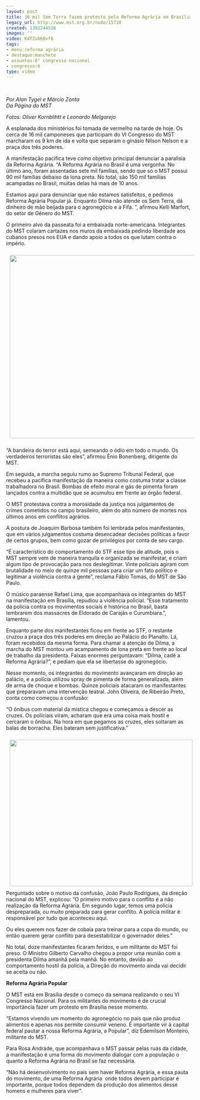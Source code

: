```yaml
---
layout: post
title: 16 mil Sem Terra fazem protesto pela Reforma Agrária em Brasília
legacy_url: http://www.mst.org.br/node/15710
created: 1392244516
images: ''
video: KdfZuh60xf8
tags:
- menu:reforma agrária
- destaque:manchete
- assuntos:6° congresso nacional
- congresso:6
type: video
---
```

<p>&nbsp;</p><p style="text-align: center;"><object style="width: 600px; height: 500px;" data="http://www.youtube.com/v/KdfZuh60xf8&amp;feature" type="application/x-shockwave-flash" height="500" width="600"><param name="data" value="http://www.youtube.com/v/KdfZuh60xf8&amp;feature"><param name="src" value="http://www.youtube.com/v/KdfZuh60xf8&amp;feature"></object></p><p><em>Por Alan Tygel e Márcio Zonta<br></em><em>Da Página do MST</em></p><p><em>Fotos: Oliver Kornblihtt e Leonardo Melgarejo</em></p><p>A esplanada dos ministérios foi tomada de vermelho na tarde de hoje. Os cerca de 16 mil camponeses que participam do VI Congresso do MST marcharam os 9 km de ida e volta que separam o ginásio Nílson Nelson e a praça dos três poderes.&nbsp;</p><p>A manifestação pacífica teve como objetivo principal denunciar a paralisia da Reforma Agrária. “A Reforma Agrária no Brasil é uma vergonha. No último ano, foram assentadas sete mil famílias, sendo que só o MST possui 90 mil famílias debaixo da lona preta. No total, são 150 mil famílias acampadas no Brasil, muitas delas há mais de 10 anos.</p><p>Estamos aqui para denunciar que não estamos satisfeitos, e pedimos Reforma Agrária Popular já. Enquanto Dilma não atende os Sem Terra, dá dinheiro de mão beijada para o agronegócio e a Fifa. ”, afirmou Kelli Marfort, do setor de Gênero do MST.&nbsp;</p><p>O primeiro alvo da passeata foi a embaixada norte-americana. Integrantes do MST colaram cartazes nos muros da embaixada pedindo liberdade aos cubanos presos nos EUA e dando apoio a todos os que lutam contra o império.</p><p><img style="margin: 10px;" src="/sites/default/files/marcha1.jpg" alt="" height="500" width="600"></p><p>“A bandeira do terror está aqui, semeando o ódio em todo o mundo. Os verdadeiros terroristas são eles”, afirmou Ênio Bonenberg, dirigente do MST.</p><p>Em seguida, a marcha seguiu rumo ao Supremo Tribunal Federal, que recebeu a pacífica manifestação da maneira como costuma tratar a classe trabalhadora no Brasil. Bombas de efeito moral e gás de pimenta foram lançados contra a multidão que se acumulou em frente ao órgão federal.&nbsp;</p><p>O MST protestava contra a morosidade da justiça nos julgamentos de crimes cometidos no campo brasileiro, além do alto número de mortes nos últimos anos em conflitos agrários.</p><p>A postura de Joaquim Barbosa também foi lembrada pelos manifestantes, que em vários julgamentos costuma desencadear decisões políticas a favor de certos grupos, bem como gozar de privilégios por conta de seu cargo.&nbsp;</p><p>“É característico do comportamento do STF esse tipo de atitude, pois o MST sempre vem de maneira tranquila e organizada se manifestar, e criam algum tipo de provocação para nos deslegitimar. Vinte policiais agiram com brutalidade no meio de quinze mil pessoas para criar um fato político e legitimar a violência contra a gente”, reclama Fábio Tomas, do MST de São Paulo.</p><p>O músico paraense Rafael Lima, que acompanhava os integrantes do MST na manifestação em Brasília, repudiou a violência policial. “Esse tratamento da polícia contra os movimentos sociais é histórica no Brasil, basta lembrarem dos massacres de Eldorado de Carajás e Curumbiara.”, lamentou.</p><p>Enquanto parte dos manifestantes ficou em frente ao STF, o restante cruzou a praça dos três poderes em direção ao Palácio do Planalto. Lá, foram recebidos da mesma forma. Para chamar a atenção de Dilma, a marcha do MST montou um acampamento de lona preta em frente ao local de trabalho da presidenta. Faixas enormes perguntavam: “Dilma, cadê a Reforma Agrária?”, e pediam que ela se libertasse do agronegócio.</p><p>Nesse momento, os integrantes do movimento avançaram em direção ao palácio, e a polícia utilizou spray de pimenta de forma generalizada, além de arma de choque e bombas. Quinze policiais atacaram os manifestantes que preparavam uma intervenção teatral. John Oliveira, de Ribeirão Preto, conta como começou a confusão:&nbsp;</p><p>“O ônibus com material da mística chegou e começamos a descer as cruzes. Os policiais viram, acharam que era uma coisa mais hostil e cercaram o ônibus. Na hora em que pegamos as cruzes, eles soltaram as balas de borracha. Eles bateram sem justificativa.”</p><p><img style="float: left; margin: 10px;" src="/sites/default/files/douglas%20marcha.jpg" alt="" height="400" width="500"></p><p>Perguntado sobre o motivo da confusão, João Paulo Rodrigues, da direção nacional do MST, explicou: “O primeiro motivo para o conflito é a não realização da Reforma Agrária. Em segundo lugar, temos uma polícia despreparada, ou muito preparada para gerar conflito. A polícia militar é responsável por tudo que aconteceu aqui.</p><p>Ou eles querem nos fazer de cobaia para treinar para a copa do mundo, ou então querem gerar conflito para desestabilizar o governador deles.”</p><p>No total, doze manifestantes ficaram feridos, e um militante do MST foi preso. O Ministro Gilberto Carvalho chegou a propor uma reunião com a presidenta Dilma amanhã pela manhã. No entanto, devido ao comportamento hostil da polícia, a Direção do movimento ainda vai decidir se aceita ou não.</p><p><strong>Reforma Agrária Popular</strong></p><p>O MST está em Brasília desde o começo da semana realizando o seu VI Congresso Nacional. Para os militantes do movimento é de crucial importância fazer um protesto em Brasília nesse momento.</p><p>“Estamos vivendo um momento do agronegócio no país que não produz alimentos e apenas nos permite consumir veneno. É importante vir à capital federal pautar a nossa Reforma Agrária, a Popular”, diz Edemilson Monteiro, militante do MST.</p><p>Para Rosa Andrade, que acompanhava o MST passar pelas ruas da cidade, a manifestação é uma forma do movimento dialogar com a população o quanto a Reforma Agrária no Brasil se faz necessária.</p><p>“Não há desenvolvimento no país sem haver Reforma Agrária, e essa pauta do movimento, de uma Reforma Agrária &nbsp;onde todos devem participar é importante, porque todos dependem da produção dos alimentos desse homens e mulheres para viver”.</p>
